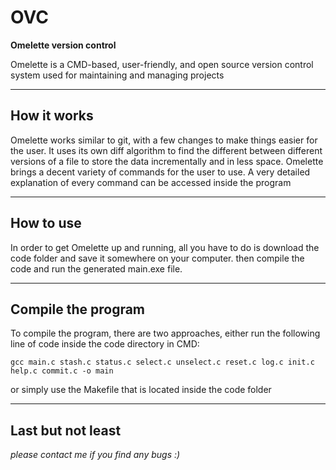 # OVC
**Omelette version control**

Omelette is a CMD-based, user-friendly, and open source version control system used for maintaining and managing projects

---

## How it works
Omelette works similar to git, with a few changes to make things easier for the user. It uses its own diff algorithm to find
the different between different versions of a file to store the data incrementally and in less space. Omelette brings a decent
variety of commands for the user to use. A very detailed explanation of every command can be accessed inside the program

---

## How to use
In order to get Omelette up and running, all you have to do is download the code folder and save it somewhere on your computer.
then compile the code and run the generated main.exe file.

---

## Compile the program
To compile the program, there are two approaches, either run the following line of code inside the code directory in CMD:
```
gcc main.c stash.c status.c select.c unselect.c reset.c log.c init.c help.c commit.c -o main
```
or simply use the Makefile that is located inside the code folder

---

## Last but not least
*please contact me if you find any bugs :)*
